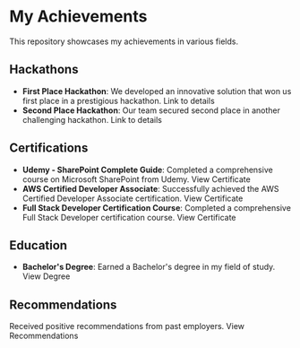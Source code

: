 # My Achievements

This repository showcases my achievements in various fields. 

## Hackathons

- **First Place Hackathon**: We developed an innovative solution that won us first place in a prestigious hackathon. Link to details
- **Second Place Hackathon**: Our team secured second place in another challenging hackathon. Link to details

## Certifications

- **Udemy - SharePoint Complete Guide**: Completed a comprehensive course on Microsoft SharePoint from Udemy. View Certificate
- **AWS Certified Developer Associate**: Successfully achieved the AWS Certified Developer Associate certification. View Certificate
- **Full Stack Developer Certification Course**: Completed a comprehensive Full Stack Developer certification course. View Certificate

## Education

- **Bachelor's Degree**: Earned a Bachelor's degree in my field of study. View Degree

## Recommendations

Received positive recommendations from past employers. View Recommendations


